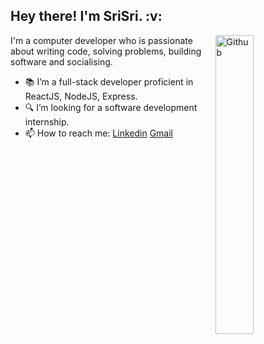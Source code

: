 
<h2> Hey there! I'm SriSri. :v:</h2> 

<img width="35%" align="right" alt="Github" src="https://user-images.githubusercontent.com/48678280/88862734-4903af80-d201-11ea-968b-9c939d88a37c.gif" />

I'm a computer developer who is passionate about writing code, solving problems, building software and socialising.
 
- 📚 I’m a full-stack developer proficient in ReactJS, NodeJS, Express. 
- :mag: I’m looking for a software development internship. 
- 📫 How to reach me: [Linkedin](https://www.linkedin.com/in/kattukolu-srisri-reddy-30a65a172/) [Gmail](mailto:srisrireddy.k@gmail.com)


